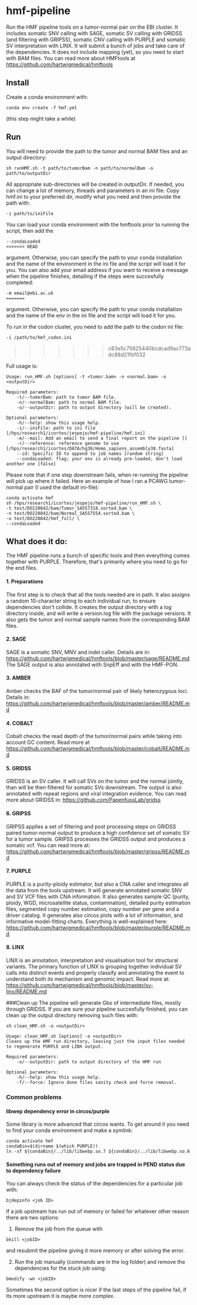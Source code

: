 # hmf-pipeline
Run the HMF pipeline tools on a tumor-normal pair on the EBI cluster. It includes somatic SNV calling with SAGE, somatic SV calling with GRIDSS (and filtering with GRIPSS), somatic CNV calling with PURPLE and somatic SV interpretation with LINX. It will submit a bunch of jobs and take care of the dependencies. It does not include mapping (yet), so you need to start with BAM files. You can read more about HMFtools at https://github.com/hartwigmedical/hmftools

## Install
Create a conda environment with:
```
conda env create -f hmf.yml
```
(this step might take a while)

## Run
You will need to provide the path to the tumor and normal BAM files and an output directory:
```
sh runHMF.sh -t path/to/tumorBam -n path/to/normalBam -o path/to/outputDir
```
All appropriate sub-directories will be created in outputDir. If needed, you can change a lot of memory, threads and parameters in an ini file. Copy hmf.ini to your preferred dir, modify what you need and then provide the path with:
```
-i path/to/iniFile
```
You can load your conda environment with the hmftools prior to running the script, then add the
```
--condaLoaded
<<<<<<< HEAD
```
argument. Otherwise, you can specify the path to your conda installation and the name of the environment in the ini file and the script will load it for you.
You can also add your email address if you want to receive a message when the pipeline finishes, detailing if the steps were succesfully completed:
```
-m email@ebi.ac.uk
=======
``` 
argument. Otherwise, you can specify the path to your conda installation and the name of the env in the ini file and the script will load it for you. 

To run in the codon cluster, you need to add the path to the codon ini file:
```
-i /path/to/hmf_codon.ini
```
>>>>>>> c83e5c75625440bcdcad9ac773adc88d21fbf032

Full usage is:
```
Usage: run_HMF.sh [options] -t <tumor.bam> -n <normal.bam> -o <outputDir>

Required parameters:
	-t/--tumorBam: path to tumor BAM file.
	-n/--normalBam: path to normal BAM file.
	-o/--outputDir: path to output directory (will be created).

Optional parameters:
	-h/--help: show this usage help.
	-i/--iniFile: path to ini file [/hps/research1/icortes/jespejo/hmf-pipeline/hmf.ini]
	-m/--mail: Add an email to send a final report on the pipeline []
	-r/--reference: reference genome to use [/hps/research1/icortes/DATA/hg38/Homo_sapiens_assembly38.fasta]
	--id: Specific ID to append to job names [random string]
	--condaLoaded: flag; your env is already pre-loaded, don't load another one [false]
```
Please note that if one step downstream fails, when re-running the pipeline will pick up where it failed.
Here an example of how I ran a PCAWG tumor-normal pair (I used the default ini-file):
```
conda activate hmf
sh /hps/research1/icortes/jespejo/hmf-pipeline/run_HMF.sh \
-t test/DO220842/bam/Tumor_SA557318.sorted.bam \
-n test/DO220842/bam/Normal_SA557554.sorted.bam \
-o test/DO220842/hmf_full/ \
--condaLoaded
```


## What does it do:
The HMF pipeline runs a bunch of specific tools and then everything comes together with PURPLE. Therefore, that's primarily where you need to go for the end files.
#### 1. Preparations
The first step is to check that all the tools needed are in path. It also assigns a random 10-character string to each individual run, to ensure dependencies don't collide. It creates the output directory with a log directory inside, and will write a version.log file with the package versions. It also gets the tumor and normal sample names from the corresponding BAM files.

#### 2. SAGE
SAGE is a somatic SNV, MNV and indel caller. Details are in: https://github.com/hartwigmedical/hmftools/blob/master/sage/README.md
The SAGE output is also annotated with SnpEff and with the HMF-PON.

#### 3. AMBER
Amber checks the BAF of the tumor/normal pair of likely heterozygous loci. Details in: https://github.com/hartwigmedical/hmftools/blob/master/amber/README.md

#### 4. COBALT
Cobalt checks the read depth of the tumor/normal pairs while taking into account GC content. Read more at https://github.com/hartwigmedical/hmftools/blob/master/cobalt/README.md

#### 5. GRIDSS
GRIDSS is an SV caller. It will call SVs on the tumor and the normal jointly, than will be then filtered for somatic SVs downstream. The output is also annotated with repeat regions and viral integration evidence. You can read more about GRIDSS in: https://github.com/PapenfussLab/gridss

#### 6. GRIPSS
GRIPSS applies a set of filtering and post processing steps on GRIDSS paired tumor-normal output to produce a high confidence set of somatic SV for a tumor sample. GRIPSS processes the GRIDSS output and produces a somatic vcf. You can read more at: https://github.com/hartwigmedical/hmftools/blob/master/gripss/README.md

#### 7. PURPLE
PURPLE is a purity-ploidy estimator, but also a CNA caller and integrates all the data from the tools upstream. It will generate annotated somatic SNV and SV VCF files with CNA information. It also generates sample QC (purity, ploidy, WGD, microsatellite status, contamination), detailed purity estimation files, segmented copy number estimation, copy number per gene and a driver catalog. It generates also circos plots with a lot of information, and informative model-fitting charts. Everything is well-explained here: https://github.com/hartwigmedical/hmftools/blob/master/purple/README.md

#### 8. LINX
LINX is an annotation, interpretation and visualisation tool for structural variants. The primary function of LINX is grouping together individual SV calls into distinct events and properly classify and annotating the event to understand both its mechanism and genomic impact. Read more at: https://github.com/hartwigmedical/hmftools/blob/master/sv-linx/README.md

###Clean up
The pipeline will generate Gbs of intermediate files, mostly through GRIDSS. If you are sure your pipeline succesfully finished, you can clean up the output directory removing such files with:
```
sh clean_HMF.sh -o <outputDir>
```
```
Usage: clean_HMF.sh [options] -o <outputDir>
Cleans up the HMF run directory, leaving just the input files needed to regenerate PURPLE and LINX output.

Required parameters:
	-o/--outputDir: path to output directory of the HMF run

Optional parameters:
	-h/--help: show this usage help.
	-f/--force: Ignore done files sanity check and force removal.
```

### Common problems
#### libwep dependency error in circos/purple
Some library is more advanced that circos wants. To get around it you need to find your conda environment and make a symlink:
```
conda activate hmf
condaBin=$(dirname $(which PURPLE))
ln -sf ${condaBin}/../lib/libwebp.so.7 ${condaBin}/../lib/libwebp.so.6
```

#### Something runs out of memory and jobs are trapped in PEND status due to dependency failure
You can always check the status of the dependencies for a particular job with:
```
bjdepinfo <job ID>
```
If a job upstream has run out of memory or failed for whatever other reason there are two options:

1. Remove the job from the queue with
```
bkill <jobID>
```  
and resubmit the pipeline giving it more memory or after solving the error.

2. Run the job manually (commands are in the log folder) and remove the dependencies for the stuck job using:
```
bmodify -wn <jobID>
```

Sometimes the second option is nicer if the last steps of the pipeline fail, if its more upstream it is maybe more complex.
